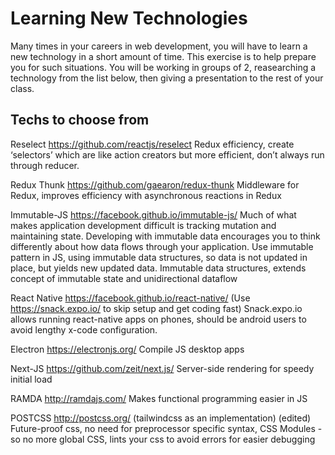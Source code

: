 # Learning New Technologies

Many times in your careers in web development, you will have to learn a new technology in a short amount of time.  This exercise is to help prepare you for such situations.  You will be working in groups of 2, reasearching a technology from the list below, then giving a presentation to the rest of your class.  

## Techs to choose from

Reselect
https://github.com/reactjs/reselect
Redux efficiency, create ‘selectors’ which are like action creators but more efficient, don’t always run through reducer. 

Redux Thunk
https://github.com/gaearon/redux-thunk
Middleware for Redux, improves efficiency with asynchronous reactions in Redux

Immutable-JS
https://facebook.github.io/immutable-js/
Much of what makes application development difficult is tracking mutation and maintaining state. Developing with immutable data encourages you to think differently about how data flows through your application.
Use immutable pattern in JS, using immutable data structures, so data is not updated in place, but yields new updated data. 
Immutable data structures, extends concept of immutable state and unidirectional dataflow

React Native
https://facebook.github.io/react-native/ (Use https://snack.expo.io/ to skip setup and get coding fast)
Snack.expo.io allows running react-native apps on phones, should be android users to avoid lengthy x-code configuration.

Electron
https://electronjs.org/
Compile JS desktop apps

Next-JS
https://github.com/zeit/next.js/
Server-side rendering for speedy initial load

RAMDA
http://ramdajs.com/
Makes functional programming easier in JS

POSTCSS
http://postcss.org/ (tailwindcss as an implementation) (edited)
Future-proof css, no need for preprocessor specific syntax, CSS Modules - so no more global CSS, lints your css to avoid errors for easier debugging





